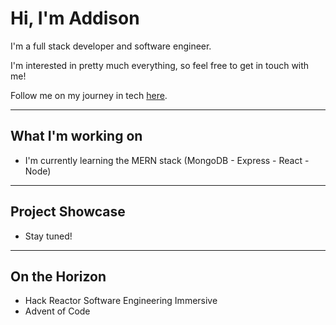 # Hi, I'm Addison

I'm a full stack developer and software engineer.

I'm interested in pretty much everything, so feel free to get in touch with me!

Follow me on my journey in tech [here](https://addisonhernandez.github.io).

<hr>

## What I'm working on

 - I'm currently learning the MERN stack (MongoDB - Express - React - Node)

<hr>

## Project Showcase

 - Stay tuned!

<hr>

## On the Horizon

 - Hack Reactor Software Engineering Immersive
 - Advent of Code
